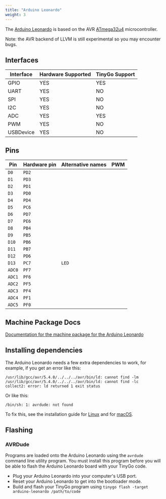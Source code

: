 ```yaml
---
title: "Arduino Leonardo"
weight: 3
---
```


The [Arduino Leonardo](https://store.arduino.cc/collections/boards/products/arduino-leonardo-with-headers) is based on the AVR [ATmega32u4](https://www.microchip.com/en-us/product/ATmega32u4) microcontroller.

Note: the AVR backend of LLVM is still experimental so you may encounter bugs.

## Interfaces

| Interface | Hardware Supported | TinyGo Support |
| --------- | ------------- | ----- |
| GPIO      | YES | YES |
| UART      | YES | NO  |
| SPI       | YES | NO  |
| I2C       | YES | NO  |
| ADC       | YES | YES |
| PWM       | YES | NO  |
| USBDevice | YES | NO  |

## Pins

| Pin               | Hardware pin | Alternative names | PWM                  |
| ----------------- | ------------ | ----------------- | -------------------- |
| `D0`              | `PD2`        |                   |                      |
| `D1`              | `PD3`        |                   |                      |
| `D2`              | `PD1`        |                   |                      |
| `D3`              | `PD0`        |                   |                      |
| `D4`              | `PD4`        |                   |                      |
| `D5`              | `PC6`        |                   |                      |
| `D6`              | `PD7`        |                   |                      |
| `D7`              | `PE6`        |                   |                      |
| `D8`              | `PB4`        |                   |                      |
| `D9`              | `PB5`        |                   |                      |
| `D10`             | `PB6`        |                   |                      |
| `D11`             | `PB7`        |                   |                      |
| `D12`             | `PD6`        |                   |                      |
| `D13`             | `PC7`        | `LED`             |                      |
| `ADC0`            | `PF7`        |                   |                      |
| `ADC1`            | `PF6`        |                   |                      |
| `ADC2`            | `PF5`        |                   |                      |
| `ADC3`            | `PF4`        |                   |                      |
| `ADC4`            | `PF1`        |                   |                      |
| `ADC5`            | `PF0`        |                   |                      |

## Machine Package Docs

[Documentation for the machine package for the Arduino Leonardo](../machine/arduino-leonardo)

## Installing dependencies

The Arduino Leonardo needs a few extra dependencies to work, for example, if you get an error like this:

```text
/usr/lib/gcc/avr/5.4.0/../../../avr/bin/ld: cannot find -lm
/usr/lib/gcc/avr/5.4.0/../../../avr/bin/ld: cannot find -lc
collect2: error: ld returned 1 exit status
```

Or like this:

```text
/bin/sh: 1: avrdude: not found
```

To fix this, see the installation guide for [Linux](../../../../getting-started/install/linux/#avr-eg-arduino-uno-2) and for [macOS](../../../../getting-started/install/macos/#avr-eg-arduino-uno-2).

## Flashing

### AVRDude

Programs are loaded onto the Arduino Leonardo using the `avrdude` command line utility program. You must install this program before you will be able to flash the Arduino Leonardo board with your TinyGo code.

- Plug your Arduino Leonardo into your computer's USB port.
- Reset your Arduino Leonardo to get into the bootloader mode.
- Build and flash your TinyGo program using `tinygo flash -target arduino-leonardo /path/to/code`

